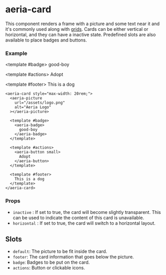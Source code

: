 <script setup lang="ts">
import { ref } from 'vue'
import { AeriaCard, AeriaPicture, AeriaBadge, AeriaButton } from 'aeria-ui'
import ResultBox from '../../src/components/result-box.vue'
</script>

# aeria-card

This component renders a frame with a picture and some text near it and it's commonly used along with [grids](/aeria-ui/cheatsheet/create-a-list-or-a-grid-of-cards). Cards can be either vertical or horizontal, and they can have a inactive state. Predefined slots are also available to place badges and buttons.

### Example

<result-box>
<aeria-card style="max-width: 20rem;">
  <aeria-picture alt="Aeria Logo"></aeria-picture>

  <template #badge>
    <aeria-badge>
      good-boy
    </aeria-badge>
  </template>

  <template #actions>
    <aeria-button small>
      Adopt
    </aeria-button>
  </template>

  <template #footer>
    This is a dog
  </template>
</aeria-card>
</result-box>

```vue-html
<aeria-card style="max-width: 20rem;">
  <aeria-picture
    url="/assets/logo.png"
    alt="Aeria Logo"
  ></aeria-picture>

  <template #badge>
    <aeria-badge>
      good-boy
    </aeria-badge>
  </template>

  <template #actions>
    <aeria-button small>
      Adopt
    </aeria-button>
  </template>

  <template #footer>
    This is a dog
  </template>
</aeria-card>
```

### Props

- `inactive` <Badge type="tip" text="boolean?" />: If set to true, the card will become slightly transparent. This can be used to indicate the content of this card is unavailable.
- `horizontal` <Badge type="tip" text="boolean?" />: If set to true, the card will switch to a horizontal layout.

## Slots

- `default`: The picture to be fit inside the card.
- `footer`: The card information that goes below the picture.
- `badge`: Badges to be put on the card.
- `actions`: Button or clickable icons.

